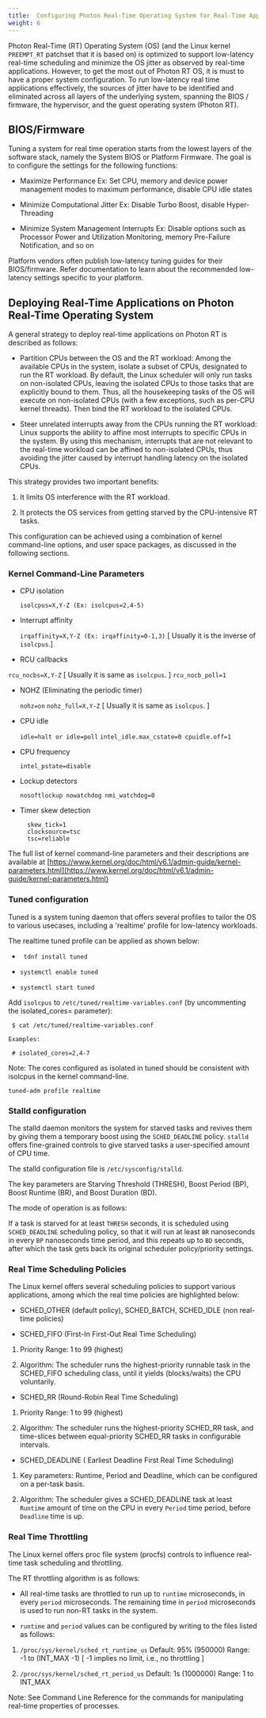 ```yaml
---
title:  Configuring Photon Real-Time Operating System for Real-Time Applications
weight: 6 
---
```


Photon Real-Time (RT) Operating System (OS) (and the Linux kernel `PREEMPT_RT` patchset that it is based on) is optimized to support low-latency real-time scheduling and minimize the OS jitter as observed by real-time applications. However, to get the most out of Photon RT OS, it is must to have a proper system configuration. To run low-latency real time applications effectively, the sources of jitter have to be identified and eliminated across all layers of the underlying system, spanning the BIOS / firmware, the hypervisor, and the guest operating system (Photon RT).

## BIOS/Firmware ##
Tuning a system for real time operation starts from the lowest layers of the software stack, namely the System BIOS or Platform Firmware. The goal is to configure the settings for the following functions:

- Maximize Performance
Ex: Set CPU, memory and device power management modes to maximum performance, disable CPU idle states

- Minimize Computational Jitter
Ex: Disable Turbo Boost, disable Hyper-Threading

- Minimize System Management Interrupts
Ex: Disable options such as Processor Power and Utilization Monitoring, memory Pre-Failure Notification, and so on

Platform vendors often publish low-latency tuning guides for their BIOS/firmware. Refer documentation to learn about the recommended low-latency settings specific to your platform.

## Deploying Real-Time Applications on Photon Real-Time Operating System ##

A general strategy to deploy real-time applications on Photon RT is described as follows:


- Partition CPUs between the OS and the RT workload:
Among the available CPUs in the system, isolate a subset of CPUs, designated to run the RT workload. By default, the Linux scheduler will only run tasks on non-isolated CPUs, leaving the isolated CPUs to those tasks that are explicitly bound to them. Thus, all the housekeeping tasks of the OS will execute on non-isolated CPUs (with a few exceptions, such as per-CPU kernel threads). Then bind the RT workload to the isolated CPUs.

- Steer unrelated interrupts away from the CPUs running the RT workload:
Linux supports the ability to affine most interrupts to specific CPUs in the system. By using this mechanism, interrupts that are not relevant to the real-time workload can be affined to non-isolated CPUs, thus avoiding the jitter caused by interrupt handling latency on the isolated CPUs.

This strategy provides two important benefits:

1. It limits OS interference with the RT workload.

1. It protects the OS services from getting starved by the CPU-intensive RT tasks.

This configuration can be achieved using a combination of kernel command-line options, and user space packages, as discussed in the following sections.

### Kernel Command-Line Parameters ###



- CPU isolation

   `isolcpus=X,Y-Z (Ex: isolcpus=2,4-5)`


- Interrupt affinity

  `irqaffinity=X,Y-Z (Ex: irqaffinity=0-1,3)`  [ Usually it is the inverse of `isolcpus`.]


- RCU callbacks

 `rcu_nocbs=X,Y-Z` [ Usually it is same as `isolcpus`. ]
 `rcu_nocb_poll=1`


- NOHZ (Eliminating the periodic timer)

    `nohz=on`
    `nohz_full=X,Y-Z` [ Usually it is same as `isolcpus`. ]


- CPU idle

    `idle=halt or idle=poll`
    `intel_idle.max_cstate=0 cpuidle.off=1`


- CPU frequency

    `intel_pstate=disable`


- Lockup detectors

    `nosoftlockup nowatchdog nmi_watchdog=0`


- Timer skew detection

        skew_tick=1
        clocksource=tsc
        tsc=reliable

The full list of kernel command-line parameters and their descriptions are available at [https://www.kernel.org/doc/html/v6.1/admin-guide/kernel-parameters.html](https://www.kernel.org/doc/html/v6.1/admin-guide/kernel-parameters.html)


### Tuned configuration ###
Tuned is a system tuning daemon that offers several profiles to tailor the OS to various usecases, including a 'realtime' profile for low-latency workloads.

The realtime tuned profile can be applied as shown below:
    
    

- `	tdnf install tuned`
    

- `systemctl enable tuned`
    

- `systemctl start tuned`

 Add `isolcpus` to `/etc/tuned/realtime-variables.conf` (by uncommenting the isolated_cores= parameter):

   ` $ cat /etc/tuned/realtime-variables.conf`

    Examples:
   ` # isolated_cores=2,4-7`

Note: The cores configured as isolated in tuned should be consistent with isolcpus in the kernel command-line.

    tuned-adm profile realtime

### Stalld configuration ###
The stalld daemon monitors the system for starved tasks and revives them by giving them a temporary boost using the `SCHED_DEADLINE` policy. `stalld` offers fine-grained controls to give starved tasks a user-specified amount of CPU time.

The stalld configuration file is `/etc/sysconfig/stalld`.

The key parameters are Starving Threshold (THRESH), Boost Period (BP), Boost Runtime (BR), and Boost Duration (BD).

The mode of operation is as follows: 

If a task is starved for at least `THRESH` seconds, it is scheduled using `SCHED_DEADLINE` scheduling policy, so that it will run at least `BR` nanoseconds in every `BP` nanoseconds time period, and this repeats up to `BD` seconds, after which the task gets back its original scheduler policy/priority settings.


### Real Time Scheduling Policies ###

The Linux kernel offers several scheduling policies to support various applications, among which the real time policies are highlighted below:



- SCHED_OTHER (default policy), SCHED_BATCH, SCHED_IDLE (non real-time policies)

- SCHED_FIFO (First-In First-Out Real Time Scheduling)



1. Priority Range: 1 to 99 (highest)


1. Algorithm: The scheduler runs the highest-priority runnable task in the SCHED_FIFO scheduling class, until it yields (blocks/waits) the CPU voluntarily.



- SCHED_RR (Round-Robin Real Time Scheduling)



1. Priority Range: 1 to 99 (highest)


1. Algorithm: The scheduler runs the highest-priority SCHED_RR task, and time-slices between equal-priority SCHED_RR tasks in configurable intervals. 



- SCHED_DEADLINE ( Earliest Deadline First Real Time Scheduling)


1. Key parameters: Runtime, Period and Deadline, which can be configured on a per-task basis.


1. Algorithm: The scheduler gives a SCHED_DEADLINE task at least `Runtime` amount of time on the CPU in every `Period` time period, before `Deadline` time is up.

### Real Time Throttling ###

The Linux kernel offers proc file system (procfs) controls to influence real-time task scheduling and throttling.

The RT throttling algorithm is as follows:

- All real-time tasks are throttled to run up to `runtime` microseconds, in every `period` microseconds. The remaining time in `period` microseconds is used to run non-RT tasks in the system.



- `runtime` and `period` values can be configured by writing to the files listed as follows:

    
1. `/proc/sys/kernel/sched_rt_runtime_us`
    Default: 95% (950000)
    Range: -1 to (INT_MAX -1)  [ -1 implies no limit, i.e., no throttling ]
    
   
1.  `/proc/sys/kernel/sched_rt_period_us`
    Default: 1s (1000000)
    Range: 1 to INT_MAX


Note: See Command Line Reference for the commands for manipulating real-time properties of processes.